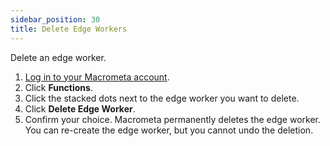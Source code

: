 ```yaml
---
sidebar_position: 30
title: Delete Edge Workers
---
```


Delete an edge worker.

1. [Log in to your Macrometa account](https://auth.paas.macrometa.io/).
1. Click **Functions**.
1. Click the stacked dots next to the edge worker you want to delete.
1. Click **Delete Edge Worker**.
1. Confirm your choice.
    Macrometa permanently deletes the edge worker. You can re-create the edge worker, but you cannot undo the deletion.